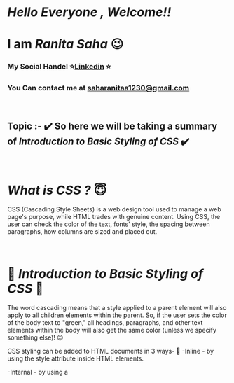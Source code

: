# ***Hello Everyone , Welcome!!*** 

<brr>

# **I am ***Ranita Saha***** :wink:
### My Social Handel :star:[Linkedin](https://www.linkedin.com/in/saharanitaa1230dreamer/) :star:
### You Can contact me at saharanitaa1230@gmail.com

<br>

## Topic :- :heavy_check_mark: So here we will be taking a summary of ***Introduction to Basic Styling of CSS*** :heavy_check_mark:
<br>

#  ***What is CSS ?*** :innocent:
 
 CSS (Cascading Style Sheets) is a web design tool used to manage a web page's purpose, while HTML trades with genuine content.
 Using CSS, the user can check the color of the text, fonts' style, the spacing between paragraphs, how columns are sized and placed out.
 
<br>

# :rainbow: ***Introduction to Basic Styling of CSS*** :rainbow:

The word cascading means that a style applied to a parent element will also apply to all children elements within the parent. So, if the user sets the color of the body text to "green," all headings, paragraphs, and other text elements within the body will also get the same color (unless we specify something else)! :wink:

 CSS styling can be added to HTML documents in 3 ways- :gun:
-Inline - by using the style attribute inside HTML elements.

-Internal - by using a <style> element in the <head> section.

-External - by using a <link> element to link to an external CSS file.
